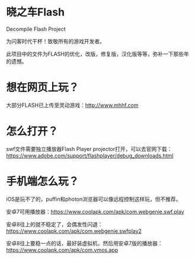 # 晓之车Flash
Decompile Flash Project

为闪客时代干杯！致敬所有的游戏开发者。

此项目中的文件为FLASH的优化，改版，修复版，汉化版等等，弥补一下那些年的遗憾。

# 想在网页上玩？
大部分FLASH已上传至灵动游戏：http://www.mhhf.com

# 怎么打开？
swf文件需要独立播放器Flash Player projector打开，可以去官网下载：https://www.adobe.com/support/flashplayer/debug_downloads.html

# 手机端怎么玩？
iOS是玩不了的，puffin和photon浏览器可以像远程控制这样玩，但不推荐。

安卓7可用播放器：https://www.coolapk.com/apk/com.webgenie.swf.play

安卓8往上的就不稳定了，会偶发性闪退：https://www.coolapk.com/apk/com.webgenie.swfplay2

安卓8往上要稳一点的话，最好装虚拟机，然后用安卓7版的播放器：https://www.coolapk.com/apk/com.vmos.app
